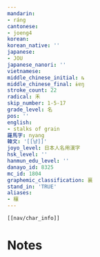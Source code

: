 ```yaml
---
mandarin:
- ráng
cantonese:
- joeng4
korean:
korean_native: ''
japanese:
- JOU
japanese_nanori: ''
vietnamese:
middle_chinese_initial: ȵ
middle_chinese_final: ɨɐŋ
stroke_count: 22
radical: 禾
skip_number: 1-5-17
grade_level: 名
pos: ''
english:
- stalks of grain
羅馬字: nyang
韓文: '[[냥]]'
joyo_level: 日本人名用漢字
hsk_level: ''
hanmun_edu_level: ''
danayo_id: 8325
mc_id: 1804
graphemic_classification: 襄
stand_in: 'TRUE'
aliases:
- 穰
---
```

```meta-bind-embed
[[nav/char_info]]
```

# Notes

